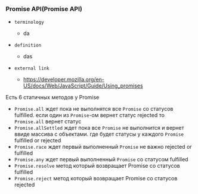### Promise API(Promise API)

- `terminology`
    - da

- `definition`
    - das


- `external link`
    - https://developer.mozilla.org/en-US/docs/Web/JavaScript/Guide/Using_promises

Есть 6 статичных методов у Promise

- `Promise.all` ждет пока не выполнятся все `Promise` со статусов fulfilled. если один из `Promise`-ом вернет статус
  rejected то `Promise.all` вернет статус
- `Promise.allSettled` ждет пока все `Promise` не выполнится и вернет ввиде массива с объектами. где будет статусы у
  каждого `Promise` fulfilled or rejected
- `Promise.race` ждет первый выполненный `Promise` не важно rejected or fulfilled
- `Promise.any` ждет первый выполненный  `Promise` со статусом fulfilled
- `Promise.resolve` метод который возвращает Promise со статусов fulfilled
- `Promise.reject` метод который возвращает Promise со статусов rejected
